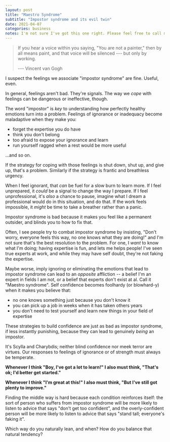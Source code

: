 ```yaml
---
layout: post
title: "Maestro Syndrome"
subtitle: "Impostor syndrome and its evil twin"
date: 2021-04-07
categories: business
notes: I'm not sure I've got this one right. Please feel free to call me out if I'm way off-base.
---
```


> If you hear a voice within you saying, "You are not a painter," then by all means paint, and that voice will be silenced --- but only by working.
>
> --- Vincent van Gogh

I suspect the feelings we associate "impostor syndrome" are fine. Useful, even.

In general, feelings aren't bad. They're signals. The way we _cope_ with feelings can be dangerous or ineffective, though.

The word "impostor" is _key_ to understanding how perfectly healthy emotions turn into a problem. Feelings of ignorance or inadequacy become maladaptive when they make you:

- forget the expertise you do have
- think you don't belong
- too afraid to expose your ignorance and learn
- run yourself ragged when a rest would be more useful

...and so on.

If the strategy for coping with those feelings is shut down, shut up, and give up, that's a problem. Similarly if the strategy is frantic and breathless urgency.

When I feel ignorant, that _can_ be fuel for a slow burn to learn more. If I feel unprepared, it _could_ be a signal to change the way I prepare. If I feel unprofessional, it's _also_ a chance to pause, imagine what I dream a professional would do in this situation, and do that. If the work feels impossible, it _might_ be time to take a breather rather than a panic.

Impostor syndrome is bad because it makes you feel like a permanent outsider, and blinds you to how to fix that.

Often, I see people try to combat impostor syndrome by insisting, "Don't worry, everyone feels this way, no one knows what they are doing!" and I'm not sure that's the best resolution to the problem. For one, I _want_ to know what I'm doing; having expertise is fun, and lets me helps people! I've seen true experts at work, and while they may have self doubt, they're not faking the expertise.

Maybe worse, imply ignoring or eliminating the emotions that lead to impostor syndrome can lead to an _opposite_ affliction -- a belief I'm an expert in fields I am not, or a belief that experts don't exist at al. Call it "Maestro syndrome". Self confidence becomes foolhardy (or blowhard-y) when it makes you believe that:

- no one knows something just because you don't know it
- you can pick up a job in weeks when it has taken others years
- you don't need to test yourself and learn new things in your field of expertise

These strategies to build confidence are just as bad as impostor syndrome, if less instantly punishing, because they can lead to genuinely _being_ an impostor.

It's Scylla and Charybdis; neither blind confidence nor meek terror are virtues. Our responses to feelings of ignorance or of strength must always be temperate.

**Whenever I think "Boy, I've got a lot to learn!" I also must think, "That's ok; I'd better get started."**

**Whenever I think "I'm great at this!" I also must think, "But I've still got plenty to improve."**

Finding the middle way is hard because each condition reinforces itself: the sort of person who suffers from impostor syndrome will be more likely to listen to advice that says "don't get too confident", and the overly-confident person will be more likely to listen to advice that says "stand tall; everyone's faking it".

Which way do you naturally lean, and when? How do you balance that natural tendency?
